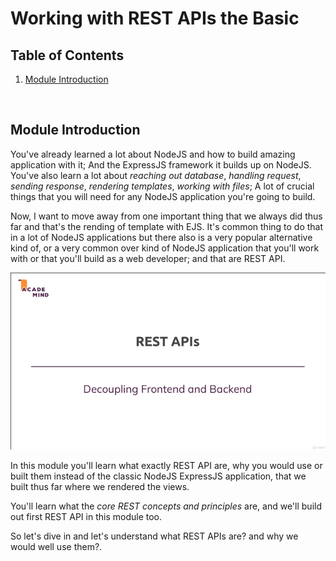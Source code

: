 # Working with REST APIs the Basic

## Table of Contents
1. [Module Introduction](#module-introduction)

<br/>

## Module Introduction

You've already learned a lot about NodeJS and how to build amazing application
with it; And the ExpressJS framework it builds up on NodeJS. You've also learn
a lot about _reaching out database_, _handling request_, _sending response_,
_rendering templates_, _working with files_; A lot of crucial things that you
will need for any NodeJS application you're going to build.

Now, I want to move away from one important thing that we always did thus far
and that's the rending of template with EJS. It's common thing to do that in
a lot of NodeJS applications but there also is a very popular alternative kind
of, or a very common over kind of NodeJS application that you'll work with or
that you'll build as a web developer; and that are REST API.
<br/>

![chapter-23-1.gif](./images/gif/chapter-23-1.gif "Module introduction")
<br/>

In this module you'll learn what exactly REST API are, why you would use or
built them instead of the classic NodeJS ExpressJS application, that we built
thus far where we rendered the views.

You'll learn what the _core REST concepts and principles_ are, and we'll build
out first REST API in this module too.

So let's dive in and let's understand what REST APIs are? and why we would well
use them?.

